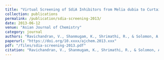 ```yaml
---
title: "Virtual Screening of SdiA Inhibitors from Melia dubia to Curtail Uropathogenic Escherichia coli Quorum Sensing"
collection: publications
permalink: /publication/sdia-screening-2013/
date: 2013-06-12
venue: "Asian Journal of Chemistry"
category: journal
authors: "Ravichandran, V., Shanmugam, K., Shrimathi, R., & Solomon, A. P."
paperurl: "https://doi.org/10.xxxx/ajchem.2013.xxx"
pdf: "/files/sdia-screening-2013.pdf"
citation: "Ravichandran, V., Shanmugam, K., Shrimathi, R., & Solomon, A. P. (2013). Virtual screening of SdiA inhibitors from *Melia dubia* to curtail uropathogenic *Escherichia coli* quorum sensing. *Asian Journal of Chemistry*, 2013. https://doi.org/10.xxxx/ajchem.2013.xxx"
---
```

